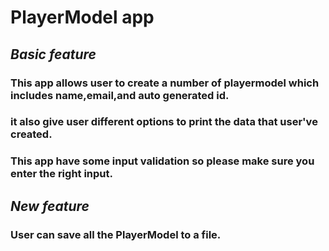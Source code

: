 # **PlayerModel app**

## _Basic feature_

### This app allows user to create a number of playermodel which includes name,email,and auto generated id.

### it also give user different options to print the data that user've created.

### This app have some input validation so please make sure you enter the right input.

## _New feature_

### User can save all the PlayerModel to a file.
